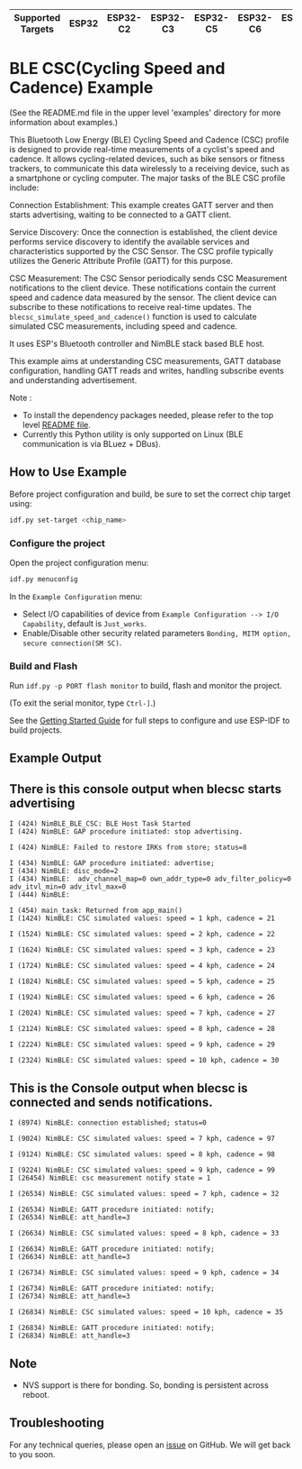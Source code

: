 | Supported Targets | ESP32 | ESP32-C2 | ESP32-C3 | ESP32-C5 | ESP32-C6 | ESP32-H2 | ESP32-S3 |
| ----------------- | ----- | -------- | -------- | -------- | -------- | -------- | -------- |



# BLE CSC(Cycling Speed and Cadence) Example

(See the README.md file in the upper level 'examples' directory for more information about examples.)

This Bluetooth Low Energy (BLE) Cycling Speed and Cadence (CSC) profile is designed to provide real-time measurements of a cyclist's speed and cadence. It allows cycling-related devices, such as bike sensors or fitness trackers, to communicate this data wirelessly to a receiving device, such as a smartphone or cycling computer. The major tasks of the BLE CSC profile include:

Connection Establishment: This example creates GATT server and then starts advertising, waiting to be connected to a GATT client.

Service Discovery: Once the connection is established, the client device performs service discovery to identify the available services and characteristics supported by the CSC Sensor. The CSC profile typically utilizes the Generic Attribute Profile (GATT) for this purpose.

CSC Measurement: The CSC Sensor periodically sends CSC Measurement notifications to the client device. These notifications contain the current speed and cadence data measured by the sensor. The client device can subscribe to these notifications to receive real-time updates. The `blecsc_simulate_speed_and_cadence()` function is used to calculate simulated CSC measurements, including speed and cadence. 


It uses ESP's Bluetooth controller and NimBLE stack based BLE host.

This example aims at understanding CSC measurements, GATT database configuration, handling GATT reads and writes, handling subscribe events and understanding advertisement.


Note :

* To install the dependency packages needed, please refer to the top level [README file](../../../README.md#running-test-python-script-ttfw).
* Currently this Python utility is only supported on Linux (BLE communication is via BLuez + DBus).

## How to Use Example

Before project configuration and build, be sure to set the correct chip target using:

```bash
idf.py set-target <chip_name>
```

### Configure the project

Open the project configuration menu:

```bash
idf.py menuconfig
```

In the `Example Configuration` menu:

* Select I/O capabilities of device from `Example Configuration --> I/O Capability`, default is `Just_works`.
* Enable/Disable other security related parameters `Bonding, MITM option, secure connection(SM SC)`.

### Build and Flash

Run `idf.py -p PORT flash monitor` to build, flash and monitor the project.

(To exit the serial monitor, type ``Ctrl-]``.)

See the [Getting Started Guide](https://idf.espressif.com/) for full steps to configure and use ESP-IDF to build projects.

## Example Output

## There is this console output when blecsc starts advertising

```
I (424) NimBLE_BLE_CSC: BLE Host Task Started
I (424) NimBLE: GAP procedure initiated: stop advertising.

I (424) NimBLE: Failed to restore IRKs from store; status=8

I (434) NimBLE: GAP procedure initiated: advertise;
I (434) NimBLE: disc_mode=2
I (434) NimBLE:  adv_channel_map=0 own_addr_type=0 adv_filter_policy=0 adv_itvl_min=0 adv_itvl_max=0
I (444) NimBLE:

I (454) main_task: Returned from app_main()
I (1424) NimBLE: CSC simulated values: speed = 1 kph, cadence = 21

I (1524) NimBLE: CSC simulated values: speed = 2 kph, cadence = 22

I (1624) NimBLE: CSC simulated values: speed = 3 kph, cadence = 23

I (1724) NimBLE: CSC simulated values: speed = 4 kph, cadence = 24

I (1824) NimBLE: CSC simulated values: speed = 5 kph, cadence = 25

I (1924) NimBLE: CSC simulated values: speed = 6 kph, cadence = 26

I (2024) NimBLE: CSC simulated values: speed = 7 kph, cadence = 27

I (2124) NimBLE: CSC simulated values: speed = 8 kph, cadence = 28

I (2224) NimBLE: CSC simulated values: speed = 9 kph, cadence = 29

I (2324) NimBLE: CSC simulated values: speed = 10 kph, cadence = 30

```

## This is the Console output when blecsc is connected and sends notifications.

```
I (8974) NimBLE: connection established; status=0

I (9024) NimBLE: CSC simulated values: speed = 7 kph, cadence = 97

I (9124) NimBLE: CSC simulated values: speed = 8 kph, cadence = 98

I (9224) NimBLE: CSC simulated values: speed = 9 kph, cadence = 99
I (26454) NimBLE: csc measurement notify state = 1

I (26534) NimBLE: CSC simulated values: speed = 7 kph, cadence = 32

I (26534) NimBLE: GATT procedure initiated: notify;
I (26534) NimBLE: att_handle=3

I (26634) NimBLE: CSC simulated values: speed = 8 kph, cadence = 33

I (26634) NimBLE: GATT procedure initiated: notify;
I (26634) NimBLE: att_handle=3

I (26734) NimBLE: CSC simulated values: speed = 9 kph, cadence = 34

I (26734) NimBLE: GATT procedure initiated: notify;
I (26734) NimBLE: att_handle=3

I (26834) NimBLE: CSC simulated values: speed = 10 kph, cadence = 35

I (26834) NimBLE: GATT procedure initiated: notify;
I (26834) NimBLE: att_handle=3

```

## Note
* NVS support is there for bonding. So, bonding is persistent across reboot.

## Troubleshooting

For any technical queries, please open an [issue](https://github.com/espressif/esp-idf/issues) on GitHub. We will get back to you soon.
